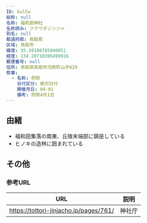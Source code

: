 ```yaml
---
ID: kulCw
総称: null
名称: 福和田神社
名称読み: フクワダジンジャ
別名: null
都道府県: 鳥取県
区域: 鳥取市
緯度: 35.39188785846051
経度: 134.20710306499916
郵便番号: null
住所: 鳥取県鳥取市河原町山手629
祭事:
  - 名称: 例祭
    日付区分: 絶対日付
    開催月日: 04-01
    備考: 例祭4月1日
---
```


## 由緒

- 福和田集落の南東、丘陵末端部に鎮座している
- ヒノキの造林に囲まれている

## その他

### 参考URL

| URL                                    | 説明   |
| -------------------------------------- | ------ |
| https://tottori-jinjacho.jp/pages/761/ | 神社庁 |
